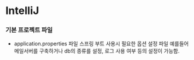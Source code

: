 # IntelliJ

### 기본 프로젝트 파일
- application.properties 파일
  스프링 부트 사용시 필요한 옵션 설정 파일
  예를들어 메일서버를 구축하거나 db의 종류를 설정, 로그 사용 여부 등의 설정이 가능함.
